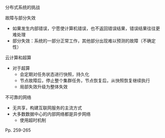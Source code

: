 分布式系统的挑战

故障与部分失效

-   如果发生内部错误，宁愿使计算机错误，也不返回错误结果，错误结果往往更难处理
-   部分失效：系统的一部分正常工作，其他部分出现难以预测的故障（不确定性）



云计算和超算

-   对于超算
    -   会定期对任务状态进行快照，持久化
    -   节点故障后，停止整个集群任务，节点恢复后，从快照恢复继续执行
    -   局部失效升级为整体失效



不可靠的网络

-   无共享，构建互联网服务的主流方式
-   大多数数据中心的内部网络都是异步网络
    -   使用超时机制



Pp. 259-265